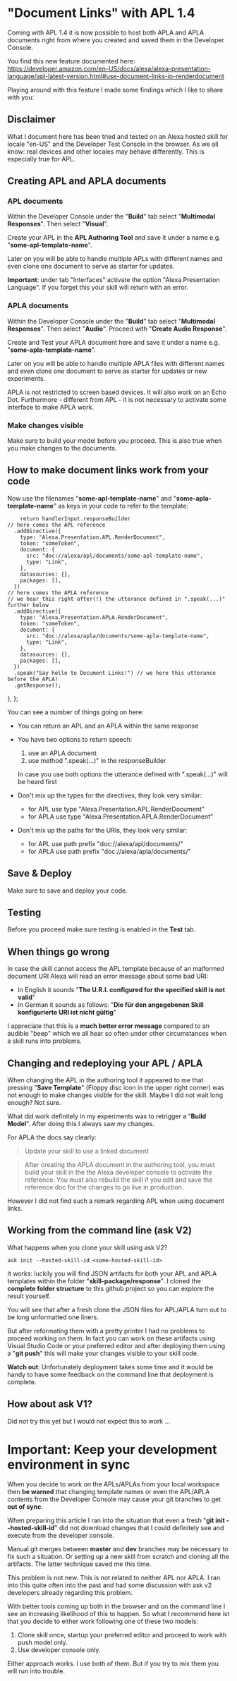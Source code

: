 # "Document Links" with APL 1.4 

Coming with APL 1.4 it is now possible to host both APLA and APLA documents right from where you created and saved them in the Developer Console. 

You find this new feature documented here:
https://developer.amazon.com/en-US/docs/alexa/alexa-presentation-language/apl-latest-version.html#use-document-links-in-renderdocument

Playing around with this feature I made some findings which I like to share with you:

## Disclaimer

What I document here has been tried and tested on an Alexa hosted skill for locale "en-US" and the Developer Test Console in the browser. As we all know: real devices and other locales may behave differently. This is especially true for APL.


## Creating APL and APLA documents


### APL documents

Within the Developer Console under the "**Build**" tab select "**Multimodal Responses**". Then select "**Visual**".

Create your APL in the **APL Authoring Tool** and save it under a name e.g. "**some-apl-template-name**". 

Later on you will be able to handle multiple APLs with different names and even clone one document to serve as starter for updates.

**Important**: under tab "Interfaces" activate the option "Alexa Presentation Language". If you forget this your skill will return with an error.

### APLA documents

Within the Developer Console under the "**Build**" tab select "**Multimodal Responses**". Then select "**Audio**". Proceed with "**Create Audio Response**".

Create and Test your APLA document here and save it under a name e.g. "**some-apla-template-name**". 

Later on you will be able to handle multiple APLA files with different names and even clone one document to serve as starter for updates or new experiments.

APLA is not restricted to screen based devices. It will also work on an Echo Dot. Furthermore - different from APL - it is not necessary to activate some interface to make APLA work.

### Make changes visible

Make sure to build your model before you proceed. This is also true when you make changes to the documents.

## How to make document links work from your code

Now use the filenames "**some-apl-template-name**" and "**some-apla-template-name**" as keys in your code to refer to the template:

        return handlerInput.responseBuilder
    // here comes the APL reference
      .addDirective({
        type: "Alexa.Presentation.APL.RenderDocument",
        token: "someToken",
        document: {
          src: "doc://alexa/apl/documents/some-apl-template-name",
          type: "Link",
        },
        datasources: {},
        packages: [],
      })
    // here comes the APLA reference
    // we hear this right after(!) the utterance defined in ".speak(...)" further below
      .addDirective({
        type: "Alexa.Presentation.APLA.RenderDocument",
        token: "someToken",
        document: {
          src: "doc://alexa/apla/documents/some-apla-template-name",
          type: "Link",
        },
        datasources: {},
        packages: [],
      })
      .speak("Say hello to Document Links!") // we here this utterance before the APLA!
      .getResponse();
  },
};

You can see a number of things going on here:

- You can return an APL and an APLA within the same response 
- You have two options to return speech: 
  1. use an APLA document
  2. use method ".speak(...)" in the responseBuilder

  In case you use both options the utterance defined with ".speak(...)" will be heard first 

- Don't mix up the types for the directives, they look very similar:
  - for APL use type "Alexa.Presentation.APL.RenderDocument"
  - for APLA use type "Alexa.Presentation.APLA.RenderDocument"

- Don't mix up the paths for the URIs, they look very similar:
  - for APL use path prefix "doc://alexa/apl/documents/"
  - for APLA use path prefix "doc://alexa/apla/documents/"

## Save & Deploy

Make sure to save and deploy your code.

## Testing

Before you proceed make sure testing is enabled in the **Test** tab.

## When things go wrong

In case the skill cannot access the APL template because of an malformed document URI Alexa will read an error message about some bad URI: 

- In English it sounds "**The U.R.I. configured for the specified skill is not valid**"
- In German it sounds as follows: "**Die für den angegebenen Skill konfigurierte URI ist nicht gültig**"

I appreciate that this is a **much better error message** compared to an audible "beep" which we all hear so often under other circumstances when a skill runs into problems. 


## Changing and redeploying your APL / APLA

When changing the APL in the authoring tool it appeared to me that pressing "**Save Template**" (Floppy disc icon in the upper right corner) was not enough to make changes visible for the skill. Maybe I did not wait long enough? Not sure. 

What did work definitely in my experiments was to retrigger a "**Build Model**". After doing this I always saw my changes.

For APLA the docs say clearly: 

> Update your skill to use a linked document

> After creating the APLA document in the authoring tool, you must build your skill in the the Alexa developer console to activate the reference. You must also rebuild the skill if you edit and save the reference doc for the changes to go live in production.

However I did not find such a remark regarding APL when using document links.



## Working from the command line (ask V2)

What happens when you clone your skill using ask V2? 

    ask init --hosted-skill-id <some-hosted-skill-id>

It works: luckily you will find JSON artifacts for both your APL and APLA templates within the folder "**skill-package/response**". I cloned the **complete folder structure** to this github project so you can explore the result yourself.

You will see that after a fresh clone the JSON files for APL/APLA turn out to be long unformatted one liners. 

But after reformating them with a pretty printer I had no problems to proceed working on them. In fact you can work on these artifacts using Visual Studio Code or your preferred editor and after deploying them using a "**git push**" this will make your changes visible to your skill code. 

**Watch out**: Unfortunately deployment takes some time and it would be handy to have some feedback on the command line that deployment is complete.

## How about ask V1?

Did not try this yet but I would not expect this to work ...

# Important: Keep your development environment in sync

When you decide to work on the APLs/APLAs from your local workspace then **be warned** that changing template names or even the APL/APLA contents from the Developer Console may cause your git branches to get **out of sync**. 

When preparing this article I ran into the situation that even a fresh "**git init --hosted-skill-id**" did not download changes that I could definitely see and execute from the developer console.

Manual git merges between **master** and **dev** branches may be necessary to fix such a situation. Or setting up a new skill from scratch and cloning all the artifacts. The latter technique saved me this time.

This problem is not new. This is not related to neither APL nor APLA. I ran into this quite often into the past and had some discussion with ask v2 developers already regarding this problem.

With better tools coming up both in the browser and on the command line I see an increasing likelihood of this to happen. So what I recommend here ist that you decide to either work following one of these two models:

  1. Clone skill once, startup your preferred editor and proceed to work with push model only.
  2. Use developer console only.

Either approach works. I use both of them. But if you try to mix them you will run into trouble.





